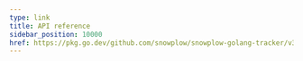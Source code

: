 ```yaml
---
type: link
title: API reference
sidebar_position: 10000
href: https://pkg.go.dev/github.com/snowplow/snowplow-golang-tracker/v3
---
```

